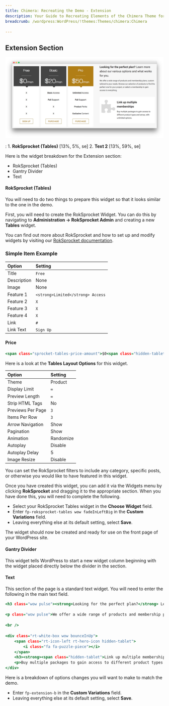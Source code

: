 ```yaml
---
title: Chimera: Recreating the Demo - Extension
description: Your Guide to Recreating Elements of the Chimera Theme for WordPress
breadcrumb: /wordpress:WordPress/!themes:Themes/chimera:Chimera

---
```


Extension Section
-----

![Extension](assets/demo_8.jpeg)

:   1. **RokSprocket (Tables)** [13%, 5%, se]
    2. **Text 2** [13%, 59%, se]

Here is the widget breakdown for the Extension section:

* RokSprocket (Tables)
* Gantry Divider
* Text

#### RokSprocket (Tables)

You will need to do two things to prepare this widget so that it looks similar to the one in the demo.

First, you will need to create the RokSprocket Widget. You can do this by navigating to **Administration -> RokSprocket Admin** and creating a new **Tables** widget.

You can find out more about RokSprocket and how to set up and modify widgets by visiting our [RokSprocket documentation](../../plugins/roksprocket/).

### Simple Item Example

| Option      | Setting                           |  
| :---------- | :-------------------------------- |  
| Title       | `Free`                            |  
| Description | None                              |  
| Image       | None                              |  
| Feature 1   | `<strong>Limited</strong> Access` |  
| Feature 2   | `X`                               |  
| Feature 3   | `X`                               |  
| Feature 4   | `X`                               |  
| Link        | `#`                               |  
| Link Text   | `Sign Up`                         |  

#### Price

~~~ .html
<span class="sprocket-tables-price-amount">$0<span class="hidden-tablet hidden-large hidden-phone">&nbsp;&nbsp;</span></span><span class="sprocket-tables-price-period">/mon</span>
~~~

Here is a look at the **Tables Layout Options** for this widget.

| Option            | Setting     |
| :----------       | :---------- |
| Theme             | Product     |
| Display Limit     | `∞`         |
| Preview Length    | `∞`         |
| Strip HTML Tags   | No          |
| Previews Per Page | `3`         |
| Items Per Row     | `3`         |
| Arrow Navigation  | Show        |
| Pagination        | Show        |
| Animation         | Randomize   |
| Autoplay          | Disable     |
| Autoplay Delay    | 5           |
| Image Resize      | Disable     |

You can set the RokSprocket filters to include any category, specific posts, or otherwise you would like to have featured in this widget.

Once you have created this widget, you can add it via the Widgets menu by clicking **RokSprocket** and dragging it to the appropriate section. When you have done this, you will need to complete the following.

* Select your RokSprocket Tables widget in the **Choose Widget** field.
* Enter `fp-roksprocket-tables wow fadeInLeftBig` in the **Custom Variations** field.
* Leaving everything else at its default setting, select **Save**.

The widget should now be created and ready for use on the front page of your WordPress site.

#### Gantry Divider

This widget tells WordPress to start a new widget column beginning with the widget placed directly below the divider in the section.

#### Text

This section of the page is a standard text widget. You will need to enter the following in the main text field.

~~~ .html
<h3 class="wow pulse"><strong>Looking for the perfect plan?</strong> Learn more about our various options and what works for you.</h3>

<p class="wow pulse">We offer a wide range of products and membership plans, custom tailored to your needs. Browse our selection of products to find the perfect one for your project, or select a membership to gain access to everything.</p>

<br />

<div class="rt-white-box wow bounceInUp">
    <span class="rt-icon-left rt-hero-icon hidden-tablet">
        <i class="fa fa-puzzle-piece"></i>
    </span>
    <h3><strong><span class="hidden-tablet">Link up multiple memberships</span><span class="visible-tablet">Multiple packages</span></strong></h3>
    <p>Buy multiple packages to gain access to different product types and extras, with unlimited options.</p>
</div>
~~~

Here is a breakdown of options changes you will want to make to match the demo.

* Enter `fp-extension-b` in the **Custom Variations** field.
* Leaving everything else at its default setting, select **Save**.
